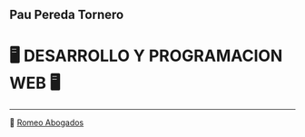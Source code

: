 ## **Pau Pereda Tornero**
# :desktop_computer: DESARROLLO Y PROGRAMACION WEB :desktop_computer:
<hr>


:file_folder: [Romeo Abogados](https://github.com/elxpacoalfa/Oter-Informatica/tree/main/RomeoAbogados) 
